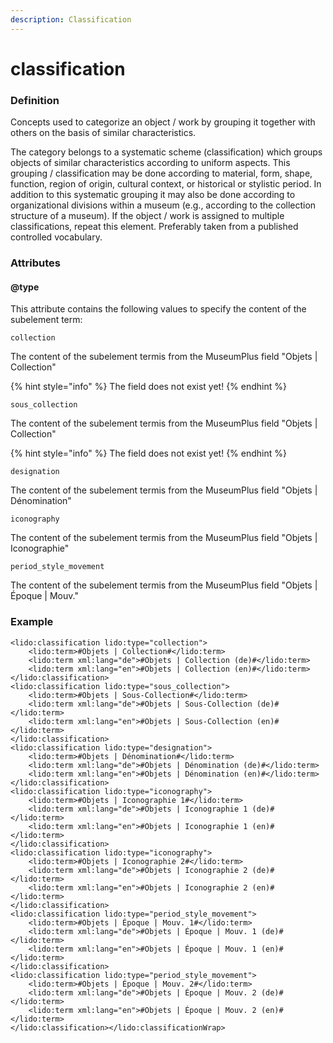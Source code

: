 ```yaml
---
description: Classification
---
```


# classification

### Definition

Concepts used to categorize an object / work by grouping it together with others on the basis of similar characteristics.

The category belongs to a systematic scheme \(classification\) which groups objects of similar characteristics according to uniform aspects. This grouping / classification may be done according to material, form, shape, function, region of origin, cultural context, or historical or stylistic period. In addition to this systematic grouping it may also be done according to organizational divisions within a museum \(e.g., according to the collection structure of a museum\). If the object / work is assigned to multiple classifications, repeat this element. Preferably taken from a published controlled vocabulary.

### Attributes

#### @type

This attribute contains the following values to specify the content of the subelement term:

`collection`

The content of the subelement termis from the MuseumPlus field "Objets \| Collection"

{% hint style="info" %}
The field does not exist yet!
{% endhint %}

`sous_collection`

The content of the subelement termis from the MuseumPlus field "Objets \| Collection"

{% hint style="info" %}
The field does not exist yet!
{% endhint %}

`designation`

The content of the subelement termis from the MuseumPlus field "Objets \| Dénomination"

`iconography`

The content of the subelement termis from the MuseumPlus field "Objets \| Iconographie"

`period_style_movement`

The content of the subelement termis from the MuseumPlus field "Objets \| Époque \| Mouv."

### Example

```markup
<lido:classification lido:type="collection">
    <lido:term>#Objets | Collection#</lido:term>
    <lido:term xml:lang="de">#Objets | Collection (de)#</lido:term>
    <lido:term xml:lang="en">#Objets | Collection (en)#</lido:term>
</lido:classification>
<lido:classification lido:type="sous_collection">
    <lido:term>#Objets | Sous-Collection#</lido:term>
    <lido:term xml:lang="de">#Objets | Sous-Collection (de)#</lido:term>
    <lido:term xml:lang="en">#Objets | Sous-Collection (en)#</lido:term>
</lido:classification>
<lido:classification lido:type="designation">
    <lido:term>#Objets | Dénomination#</lido:term>
    <lido:term xml:lang="de">#Objets | Dénomination (de)#</lido:term>
    <lido:term xml:lang="en">#Objets | Dénomination (en)#</lido:term>
</lido:classification>
<lido:classification lido:type="iconography">
    <lido:term>#Objets | Iconographie 1#</lido:term>
    <lido:term xml:lang="de">#Objets | Iconographie 1 (de)#</lido:term>
    <lido:term xml:lang="en">#Objets | Iconographie 1 (en)#</lido:term>
</lido:classification>
<lido:classification lido:type="iconography">
    <lido:term>#Objets | Iconographie 2#</lido:term>
    <lido:term xml:lang="de">#Objets | Iconographie 2 (de)#</lido:term>
    <lido:term xml:lang="en">#Objets | Iconographie 2 (en)#</lido:term>
</lido:classification>
<lido:classification lido:type="period_style_movement">
    <lido:term>#Objets | Époque | Mouv. 1#</lido:term>
    <lido:term xml:lang="de">#Objets | Époque | Mouv. 1 (de)#</lido:term>
    <lido:term xml:lang="en">#Objets | Époque | Mouv. 1 (en)#</lido:term>
</lido:classification>
<lido:classification lido:type="period_style_movement">
    <lido:term>#Objets | Époque | Mouv. 2#</lido:term>
    <lido:term xml:lang="de">#Objets | Époque | Mouv. 2 (de)#</lido:term>
    <lido:term xml:lang="en">#Objets | Époque | Mouv. 2 (en)#</lido:term>
</lido:classification></lido:classificationWrap>
```

